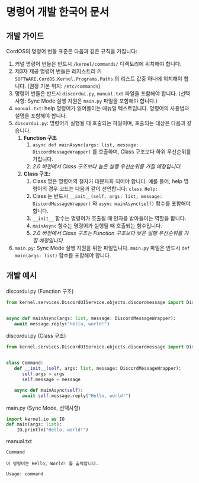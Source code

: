 # 명령어 개발 한국어 문서

## 개발 가이드
CordOS의 명령어 번들 표준은 다음과 같은 규칙을 가집니다:

1. 커널 명령어 번들은 반드시 `/kernel/commands/` 디렉토리에 위치해야 합니다.
2. 제3자 제공 명령어 번들은 레지스트리 키 `SOFTWARE.CordOS.Kernel.Programs.Paths` 의 리스트 값중 하나에 위치해야 합니다. (권장 기본 위치: `/etc/commands`)
3. 명령어 번들은 반드시 `discordui.py`, `manual.txt` 파일을 포함해야 합니다. (선택 사항: Sync Mode 실행 지원은 `main.py` 파일을 포함해야 합니다.)
4. `manual.txt`: help 명령어가 읽어들이는 매뉴얼 텍스트입니다. 명령어의 사용법과 설명을 포함해야 합니다.
5. `discordui.py`: 명령어가 실행될 때 호출되는 파일이며, 호출되는 대상은 다음과 같습니다.
   1. **Function 구조**
      1. `async def mainAsync(args: list, message: DiscordMessageWrapper)` 를 호출하며, Class 구조보다 하위 우선순위를 가집니다.
      2. *2.0 버전에서 Class 구조보다 높은 실행 우선순위를 가질 예정입니다.*
   2. **Class 구조:**
      1. Class 명은 명령어의 철자가 대문자화 되어야 합니다. 예를 들어, help 명령어의 경우 코드는 다음과 같이 선언합니다: `class Help:`
      2. Class 는 반드시 `__init__(self, args: list, message: DiscordMessageWrapper)` 와 `async mainAsync(self)` 함수를 포함해야 합니다.
      3. `__init__` 함수는 명령어가 호출될 때 인자를 받아들이는 역할을 합니다.
      4. `mainAsync` 함수는 명령어가 실행될 때 호출되는 함수입니다.
      5. *2.0 버전에서 Class 구조는 Function 구조보다 낮은 실행 우선순위를 가질 예정입니다.*
6. `main.py`: Sync Mode 실행 지원을 위한 파일입니다. `main.py` 파일은 반드시 `def main(args: list)` 함수를 포함해야 합니다.

## 개발 예시
discordui.py (Function 구조)

```python
from kernel.services.DiscordUIService.objects.discordmessage import DiscordMessageWrapper


async def mainAsync(args: list, message: DiscordMessageWrapper):
   await message.reply("Hello, world!")
```

discordui.py (Class 구조)

```python
from kernel.services.DiscordUIService.objects.discordmessage import DiscordMessageWrapper


class Command:
   def __init__(self, args: list, message: DiscordMessageWrapper):
      self.args = args
      self.message = message

   async def mainAsync(self):
      await self.message.reply("Hello, world!")
```

main.py (Sync Mode, 선택사항)
```python
import kernel.io as IO
def main(args: list):
    IO.println("Hello, world!")
```

manual.txt
```
Command

이 명령어는 Hello, World! 를 출력합니다.

Usage: command
```
